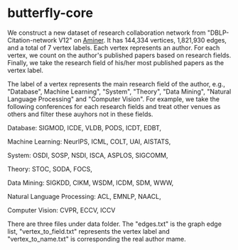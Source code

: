 # butterfly-core
We construct a new dataset of research collaboration network from "DBLP-Citation-network V12" on [Aminer](https://www.aminer.cn/citation). It has 144,334 vertices, 1,821,930 edges, and a total of 7 vertex labels. Each vertex represents an author. For each vertex, we count on the author's published papers based on research fields. Finally, we take the research field of his/her most published papers as the vertex label.

 The label of a vertex represents the main research field of the author, e.g., "Database", Machine Learning", "System", "Theory", "Data Mining", "Natural Language Processing" and "Computer Vision". For example, we take the following conferences for each research fields and treat other venues as others and filter these auyhors not in these fields.
 
Database: SIGMOD, ICDE, VLDB, PODS, ICDT, EDBT,

Machine Learning: NeurIPS, ICML, COLT, UAI, AISTATS,

System: OSDI, SOSP, NSDI, ISCA, ASPLOS, SIGCOMM,

Theory: STOC, SODA, FOCS,

Data Mining: SIGKDD, CIKM, WSDM, ICDM, SDM, WWW,

Natural Language Processing: ACL, EMNLP, NAACL,

Computer Vision: CVPR, ECCV, ICCV

There are three files under data folder. The "edges.txt" is the graph edge list, "vertex_to_field.txt" represents the vertex label and "vertex_to_name.txt" is corresponding the real author mame.
